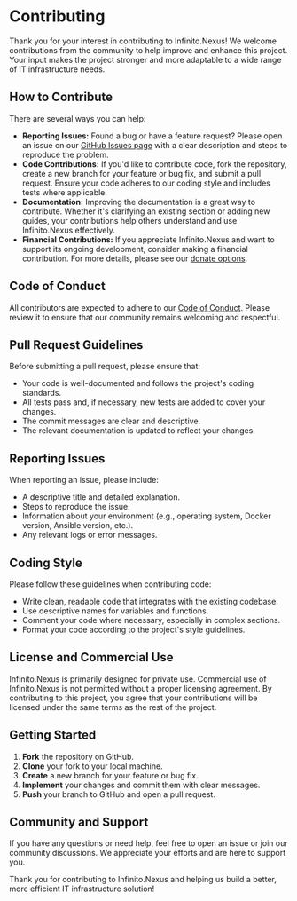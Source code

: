 # Contributing

Thank you for your interest in contributing to Infinito.Nexus! We welcome contributions from the community to help improve and enhance this project. Your input makes the project stronger and more adaptable to a wide range of IT infrastructure needs.

## How to Contribute

There are several ways you can help:
- **Reporting Issues:** Found a bug or have a feature request? Please open an issue on our [GitHub Issues page](https://s.infinito.nexus/issues) with a clear description and steps to reproduce the problem.
- **Code Contributions:** If you'd like to contribute code, fork the repository, create a new branch for your feature or bug fix, and submit a pull request. Ensure your code adheres to our coding style and includes tests where applicable.
- **Documentation:** Improving the documentation is a great way to contribute. Whether it's clarifying an existing section or adding new guides, your contributions help others understand and use Infinito.Nexus effectively.
- **Financial Contributions:** If you appreciate Infinito.Nexus and want to support its ongoing development, consider making a financial contribution. For more details, please see our [donate options](12_DONATE.md).

## Code of Conduct

All contributors are expected to adhere to our [Code of Conduct](CODE_OF_CONDUCT.md). Please review it to ensure that our community remains welcoming and respectful.

## Pull Request Guidelines

Before submitting a pull request, please ensure that:
- Your code is well-documented and follows the project's coding standards.
- All tests pass and, if necessary, new tests are added to cover your changes.
- The commit messages are clear and descriptive.
- The relevant documentation is updated to reflect your changes.

## Reporting Issues

When reporting an issue, please include:
- A descriptive title and detailed explanation.
- Steps to reproduce the issue.
- Information about your environment (e.g., operating system, Docker version, Ansible version, etc.).
- Any relevant logs or error messages.

## Coding Style

Please follow these guidelines when contributing code:
- Write clean, readable code that integrates with the existing codebase.
- Use descriptive names for variables and functions.
- Comment your code where necessary, especially in complex sections.
- Format your code according to the project's style guidelines.

## License and Commercial Use

Infinito.Nexus is primarily designed for private use. Commercial use of Infinito.Nexus is not permitted without a proper licensing agreement. By contributing to this project, you agree that your contributions will be licensed under the same terms as the rest of the project.

## Getting Started

1. **Fork** the repository on GitHub.
2. **Clone** your fork to your local machine.
3. **Create** a new branch for your feature or bug fix.
4. **Implement** your changes and commit them with clear messages.
5. **Push** your branch to GitHub and open a pull request.

## Community and Support

If you have any questions or need help, feel free to open an issue or join our community discussions. We appreciate your efforts and are here to support you.

Thank you for contributing to Infinito.Nexus and helping us build a better, more efficient IT infrastructure solution!
